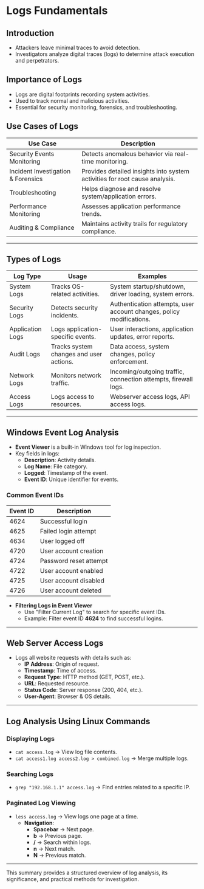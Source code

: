 # Logs Fundamentals

## Introduction
- Attackers leave minimal traces to avoid detection.
- Investigators analyze digital traces (logs) to determine attack execution and perpetrators.

## Importance of Logs
- Logs are digital footprints recording system activities.
- Used to track normal and malicious activities.
- Essential for security monitoring, forensics, and troubleshooting.

## Use Cases of Logs
| Use Case | Description |
|-------------|----------------|
| Security Events Monitoring | Detects anomalous behavior via real-time monitoring. |
| Incident Investigation & Forensics | Provides detailed insights into system activities for root cause analysis. |
| Troubleshooting | Helps diagnose and resolve system/application errors. |
| Performance Monitoring | Assesses application performance trends. |
| Auditing & Compliance | Maintains activity trails for regulatory compliance. |

---

## Types of Logs
| Log Type | Usage | Examples |
|-------------|---------|-----------|
| System Logs | Tracks OS-related activities. | System startup/shutdown, driver loading, system errors. |
| Security Logs | Detects security incidents. | Authentication attempts, user account changes, policy modifications. |
| Application Logs | Logs application-specific events. | User interactions, application updates, error reports. |
| Audit Logs | Tracks system changes and user actions. | Data access, system changes, policy enforcement. |
| Network Logs | Monitors network traffic. | Incoming/outgoing traffic, connection attempts, firewall logs. |
| Access Logs | Logs access to resources. | Webserver access logs, API access logs. |

---

## Windows Event Log Analysis
- **Event Viewer** is a built-in Windows tool for log inspection.
- Key fields in logs:
  - **Description**: Activity details.
  - **Log Name**: File category.
  - **Logged**: Timestamp of the event.
  - **Event ID**: Unique identifier for events.

### Common Event IDs
| Event ID | Description |
|-------------|----------------|
| 4624 | Successful login |
| 4625 | Failed login attempt |
| 4634 | User logged off |
| 4720 | User account creation |
| 4724 | Password reset attempt |
| 4722 | User account enabled |
| 4725 | User account disabled |
| 4726 | User account deleted |

- **Filtering Logs in Event Viewer**
  - Use "Filter Current Log" to search for specific event IDs.
  - Example: Filter event ID **4624** to find successful logins.

---

## Web Server Access Logs
- Logs all website requests with details such as:
  - **IP Address**: Origin of request.
  - **Timestamp**: Time of access.
  - **Request Type**: HTTP method (GET, POST, etc.).
  - **URL**: Requested resource.
  - **Status Code**: Server response (200, 404, etc.).
  - **User-Agent**: Browser & OS details.

---

## Log Analysis Using Linux Commands
### Displaying Logs
- `cat access.log` → View log file contents.
- `cat access1.log access2.log > combined.log` → Merge multiple logs.

### Searching Logs
- `grep "192.168.1.1" access.log` → Find entries related to a specific IP.

### Paginated Log Viewing
- `less access.log` → View logs one page at a time.
  - **Navigation**:
    - **Spacebar** → Next page.
    - **b** → Previous page.
    - **/** → Search within logs.
    - **n** → Next match.
    - **N** → Previous match.

---

This summary provides a structured overview of log analysis, its significance, and practical methods for investigation.

